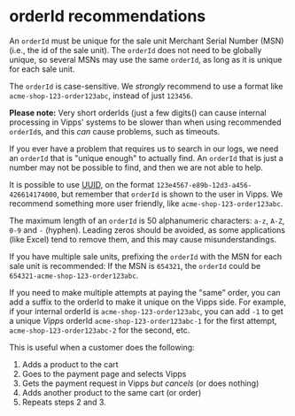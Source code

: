 <!-- START_METADATA
---
title: orderId
hide_table_of_contents: true
pagination_next: null
pagination_prev: null
---
END_METADATA -->

# orderId recommendations

An `orderId` must be unique for the sale unit Merchant Serial Number (MSN) (i.e., the id of
the sale unit). The `orderId` does not need to be globally unique, so several
MSNs may use the same `orderId`, as long as it is unique for each sale unit.

The `orderId` is case-sensitive.
We *strongly* recommend to use a format like `acme-shop-123-order123abc`,
instead of just `123456`.

**Please note:** Very short orderIds (just a few digits() can cause internal
processing in Vipps' systems to be slower than when using recommended
`orderId`s, and this *can* cause problems, such as timeouts.

If you ever have a problem that requires us to search in our logs, we need an
`orderId` that is "unique enough" to actually find. An `orderId` that
is just a number may not be possible to find, and then we are not able to help.

It is possible to use
[UUID](https://en.wikipedia.org/wiki/Universally_unique_identifier),
on the format `123e4567-e89b-12d3-a456-426614174000`, but remember
that `orderId` is shown to the user in Vipps.
We recommend something more user friendly, like `acme-shop-123-order123abc`.

The maximum length of an `orderId` is 50 alphanumeric characters:
`a-z`, `A-Z`, `0-9` and `-` (hyphen).
Leading zeros should be avoided, as some applications (like Excel)
tend to remove them, and this may cause misunderstandings.

If you have multiple sale units, prefixing the `orderId` with the MSN
for each sale unit is recommended: If the MSN is `654321`, the
`orderId` could be `654321-acme-shop-123-order123abc`.

If you need to make multiple attempts at paying the "same" order, you can
add a suffix to the orderId to make it unique on the Vipps side.
For example, if your internal orderId is
`acme-shop-123-order123abc`, you can add `-1` to get a unique *Vipps* orderId
`acme-shop-123-order123abc-1` for the first attempt,
`acme-shop-123-order123abc-2` for the second, etc.

This is useful when a customer does the following:

1. Adds a product to the cart
2. Goes to the payment page and selects Vipps
3. Gets the payment request in Vipps *but cancels* (or does nothing)
4. Adds another product to the same cart (or order)
5. Repeats steps 2 and 3.
